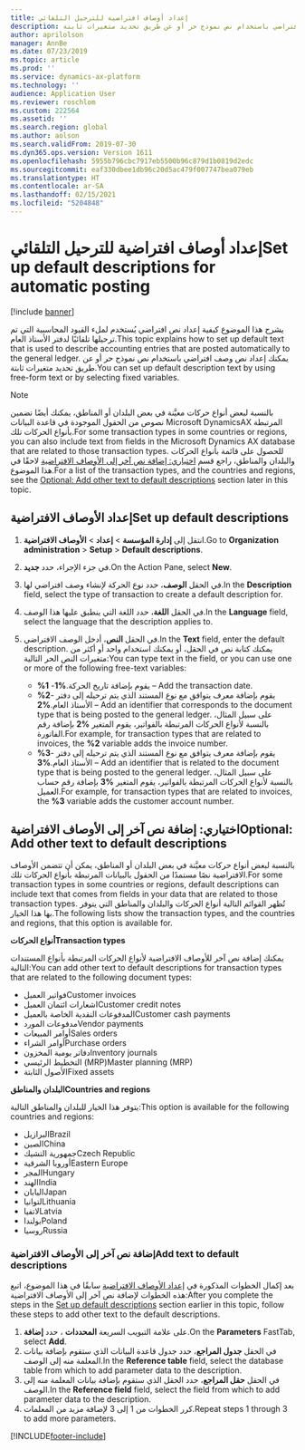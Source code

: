 ```yaml
---
title: إعداد أوصاف افتراضية للترحيل التلقائي
description: يشرح هذا الموضوع كيفية إعداد نص افتراضي يُستخدم لملء القيود المحاسبية التي تم ترحيلها تلقائيًا لدفتر الأستاذ العام. يمكنك إعداد نص وصف افتراضي باستخدام نص نموذج حر أو عن طريق تحديد متغيرات ثابتة.
author: aprilolson
manager: AnnBe
ms.date: 07/23/2019
ms.topic: article
ms.prod: ''
ms.service: dynamics-ax-platform
ms.technology: ''
audience: Application User
ms.reviewer: roschlom
ms.custom: 222564
ms.assetid: ''
ms.search.region: global
ms.author: aolson
ms.search.validFrom: 2019-07-30
ms.dyn365.ops.version: Version 1611
ms.openlocfilehash: 5955b796cbc7917eb5500b96c879d1b0819d2edc
ms.sourcegitcommit: eaf330dbee1db96c20d5ac479f007747bea079eb
ms.translationtype: HT
ms.contentlocale: ar-SA
ms.lasthandoff: 02/15/2021
ms.locfileid: "5204848"
---
```

# <a name="set-up-default-descriptions-for-automatic-posting"></a><span data-ttu-id="d8a2b-104">إعداد أوصاف افتراضية للترحيل التلقائي</span><span class="sxs-lookup"><span data-stu-id="d8a2b-104">Set up default descriptions for automatic posting</span></span>

[!include [banner](../includes/banner.md)]

<span data-ttu-id="d8a2b-105">يشرح هذا الموضوع كيفية إعداد نص افتراضي يُستخدم لملء القيود المحاسبية التي تم ترحيلها تلقائيًا لدفتر الأستاذ العام.</span><span class="sxs-lookup"><span data-stu-id="d8a2b-105">This topic explains how to set up default text that is used to describe accounting entries that are posted automatically to the general ledger.</span></span> <span data-ttu-id="d8a2b-106">يمكنك إعداد نص وصف افتراضي باستخدام نص نموذج حر أو عن طريق تحديد متغيرات ثابتة.</span><span class="sxs-lookup"><span data-stu-id="d8a2b-106">You can set up default description text by using free-form text or by selecting fixed variables.</span></span>

> [!NOTE]
> <span data-ttu-id="d8a2b-107">بالنسبة لبعض أنواع حركات معيَّنة في بعض البلدان أو المناطق، يمكنك أيضًا تضمين نصوص من الحقول الموجودة في قاعدة البيانات Microsoft DynamicsAX المرتبطة بأنواع الحركات تلك.</span><span class="sxs-lookup"><span data-stu-id="d8a2b-107">For some transaction types in some countries or regions, you can also include text from fields in the Microsoft Dynamics AX database that are related to those transaction types.</span></span> <span data-ttu-id="d8a2b-108">للحصول على قائمة بأنواع الحركات والبلدان والمناطق، راجع قسم [‏‫اختياري: إضافة نص آخر إلى الأوصاف الافتراضية‬](#optional-add-other-text-to-default-descriptions) لاحقًا في هذا الموضوع.</span><span class="sxs-lookup"><span data-stu-id="d8a2b-108">For a list of the transaction types, and the countries and regions, see the [Optional: Add other text to default descriptions](#optional-add-other-text-to-default-descriptions) section later in this topic.</span></span>

## <a name="set-up-default-descriptions"></a><span data-ttu-id="d8a2b-109">إعداد الأوصاف الافتراضية</span><span class="sxs-lookup"><span data-stu-id="d8a2b-109">Set up default descriptions</span></span>

1. <span data-ttu-id="d8a2b-110">انتقل إلى **إدارة المؤسسة** \> **إعداد** \> **الأوصاف الافتراضية**.</span><span class="sxs-lookup"><span data-stu-id="d8a2b-110">Go to **Organization administration** \> **Setup** \> **Default descriptions**.</span></span>
2. <span data-ttu-id="d8a2b-111">في جزء الإجراء، حدد **جديد**.</span><span class="sxs-lookup"><span data-stu-id="d8a2b-111">On the Action Pane, select **New**.</span></span>
3. <span data-ttu-id="d8a2b-112">في الحقل **الوصف**، حدد نوع الحركة لإنشاء وصف افتراضي لها.</span><span class="sxs-lookup"><span data-stu-id="d8a2b-112">In the **Description** field, select the type of transaction to create a default description for.</span></span>
4. <span data-ttu-id="d8a2b-113">في الحقل **اللغة**، حدد اللغة التي ينطبق عليها هذا الوصف.</span><span class="sxs-lookup"><span data-stu-id="d8a2b-113">In the **Language** field, select the language that the description applies to.</span></span>
5. <span data-ttu-id="d8a2b-114">في الحقل **النص**، أدخل الوصف الافتراضي.</span><span class="sxs-lookup"><span data-stu-id="d8a2b-114">In the **Text** field, enter the default description.</span></span> <span data-ttu-id="d8a2b-115">يمكنك كتابة نص في الحقل، أو يمكنك استخدام واحد أو أكثر من متغيرات النص الحر التالية:</span><span class="sxs-lookup"><span data-stu-id="d8a2b-115">You can type text in the field, or you can use one or more of the following free-text variables:</span></span>

    - <span data-ttu-id="d8a2b-116">**%1** -يقوم بإضافة تاريخ الحركة.</span><span class="sxs-lookup"><span data-stu-id="d8a2b-116">**%1** – Add the transaction date.</span></span>
    - <span data-ttu-id="d8a2b-117">**%2**- يقوم بإضافة معرف يتوافق مع نوع المستند الذي يتم ترحيله إلى دفتر الأستاذ العام.</span><span class="sxs-lookup"><span data-stu-id="d8a2b-117">**%2** – Add an identifier that corresponds to the document type that is being posted to the general ledger.</span></span> <span data-ttu-id="d8a2b-118">على سبيل المثال، بالنسبة لأنواع الحركات المرتبطة بالفواتير، يقوم المتغير **%2** بإضافة رقم الفاتورة.</span><span class="sxs-lookup"><span data-stu-id="d8a2b-118">For example, for transaction types that are related to invoices, the **%2** variable adds the invoice number.</span></span>
    - <span data-ttu-id="d8a2b-119">**%3**- يقوم بإضافة معرف يتوافق مع نوع المستند الذي يتم ترحيله إلى دفتر الأستاذ العام.</span><span class="sxs-lookup"><span data-stu-id="d8a2b-119">**%3** – Add an identifier that is related to the document type that is being posted to the general ledger.</span></span> <span data-ttu-id="d8a2b-120">على سبيل المثال، بالنسبة لأنواع الحركات المرتبطة بالفواتير، يقوم المتغير **%3** بإضافة رقم حساب العميل.</span><span class="sxs-lookup"><span data-stu-id="d8a2b-120">For example, for transaction types that are related to invoices, the **%3** variable adds the customer account number.</span></span>

## <a name="optional-add-other-text-to-default-descriptions"></a><span data-ttu-id="d8a2b-121">اختياري: إضافة نص آخر إلى الأوصاف الافتراضية</span><span class="sxs-lookup"><span data-stu-id="d8a2b-121">Optional: Add other text to default descriptions</span></span>

<span data-ttu-id="d8a2b-122">بالنسبة لبعض أنواع حركات معيَّنة في بعض البلدان أو المناطق، يمكن أن تتضمن الأوصاف الافتراضية نصًا مستمدًا من الحقول بالبيانات المرتبطة بأنواع الحركات تلك.</span><span class="sxs-lookup"><span data-stu-id="d8a2b-122">For some transaction types in some countries or regions, default descriptions can include text that comes from fields in your data that are related to those transaction types.</span></span> <span data-ttu-id="d8a2b-123">تُظهر القوائم التالية أنواع الحركات والبلدان والمناطق التي يتوفر بها هذا الخيار.</span><span class="sxs-lookup"><span data-stu-id="d8a2b-123">The following lists show the transaction types, and the countries and regions, that this option is available for.</span></span>

<span data-ttu-id="d8a2b-124">**أنواع الحركات**</span><span class="sxs-lookup"><span data-stu-id="d8a2b-124">**Transaction types**</span></span>

<span data-ttu-id="d8a2b-125">يمكنك إضافة نص آخر للأوصاف الافتراضية لأنواع الحركات المرتبطة بأنواع المستندات التالية:</span><span class="sxs-lookup"><span data-stu-id="d8a2b-125">You can add other text to default descriptions for transaction types that are related to the following document types:</span></span>

- <span data-ttu-id="d8a2b-126">فواتير العميل</span><span class="sxs-lookup"><span data-stu-id="d8a2b-126">Customer invoices</span></span>
- <span data-ttu-id="d8a2b-127">اشعارات ائتمان العميل</span><span class="sxs-lookup"><span data-stu-id="d8a2b-127">Customer credit notes</span></span>
- <span data-ttu-id="d8a2b-128">المدفوعات النقدية الخاصة بالعميل</span><span class="sxs-lookup"><span data-stu-id="d8a2b-128">Customer cash payments</span></span>
- <span data-ttu-id="d8a2b-129">مدفوعات المورد</span><span class="sxs-lookup"><span data-stu-id="d8a2b-129">Vendor payments</span></span>
- <span data-ttu-id="d8a2b-130">أوامر المبيعات</span><span class="sxs-lookup"><span data-stu-id="d8a2b-130">Sales orders</span></span>
- <span data-ttu-id="d8a2b-131">أوامر الشراء</span><span class="sxs-lookup"><span data-stu-id="d8a2b-131">Purchase orders</span></span>
- <span data-ttu-id="d8a2b-132">دفاتر يومية المخزون</span><span class="sxs-lookup"><span data-stu-id="d8a2b-132">Inventory journals</span></span>
- <span data-ttu-id="d8a2b-133">التخطيط الرئيسي (MRP)</span><span class="sxs-lookup"><span data-stu-id="d8a2b-133">Master planning (MRP)</span></span>
- <span data-ttu-id="d8a2b-134">الأصول الثابتة</span><span class="sxs-lookup"><span data-stu-id="d8a2b-134">Fixed assets</span></span>

<span data-ttu-id="d8a2b-135">**البلدان والمناطق**</span><span class="sxs-lookup"><span data-stu-id="d8a2b-135">**Countries and regions**</span></span>

<span data-ttu-id="d8a2b-136">يتوفر هذا الخيار للبلدان والمناطق التالية:</span><span class="sxs-lookup"><span data-stu-id="d8a2b-136">This option is available for the following countries and regions:</span></span>

- <span data-ttu-id="d8a2b-137">البرازيل</span><span class="sxs-lookup"><span data-stu-id="d8a2b-137">Brazil</span></span>
- <span data-ttu-id="d8a2b-138">الصين</span><span class="sxs-lookup"><span data-stu-id="d8a2b-138">China</span></span>
- <span data-ttu-id="d8a2b-139">جمهورية التشيك</span><span class="sxs-lookup"><span data-stu-id="d8a2b-139">Czech Republic</span></span>
- <span data-ttu-id="d8a2b-140">أوروبا الشرقية</span><span class="sxs-lookup"><span data-stu-id="d8a2b-140">Eastern Europe</span></span>
- <span data-ttu-id="d8a2b-141">المجر</span><span class="sxs-lookup"><span data-stu-id="d8a2b-141">Hungary</span></span>
- <span data-ttu-id="d8a2b-142">الهند</span><span class="sxs-lookup"><span data-stu-id="d8a2b-142">India</span></span>
- <span data-ttu-id="d8a2b-143">اليابان</span><span class="sxs-lookup"><span data-stu-id="d8a2b-143">Japan</span></span>
- <span data-ttu-id="d8a2b-144">لتوانيا</span><span class="sxs-lookup"><span data-stu-id="d8a2b-144">Lithuania</span></span>
- <span data-ttu-id="d8a2b-145">لاتفيا</span><span class="sxs-lookup"><span data-stu-id="d8a2b-145">Latvia</span></span>
- <span data-ttu-id="d8a2b-146">بولندا</span><span class="sxs-lookup"><span data-stu-id="d8a2b-146">Poland</span></span>
- <span data-ttu-id="d8a2b-147">روسيا</span><span class="sxs-lookup"><span data-stu-id="d8a2b-147">Russia</span></span>

### <a name="add-text-to-default-descriptions"></a><span data-ttu-id="d8a2b-148">إضافة نص آخر إلى الأوصاف الافتراضية</span><span class="sxs-lookup"><span data-stu-id="d8a2b-148">Add text to default descriptions</span></span>

<span data-ttu-id="d8a2b-149">بعد إكمال الخطوات المذكورة في [‏‫إعداد الأوصاف الافتراضية‬](#set-up-default-descriptions) سابقًا في هذا الموضوع، اتبع هذه الخطوات لإضافة نص آخر إلى الأوصاف الافتراضية:</span><span class="sxs-lookup"><span data-stu-id="d8a2b-149">After you complete the steps in the [Set up default descriptions](#set-up-default-descriptions) section earlier in this topic, follow these steps to add other text to the default descriptions.</span></span>

1. <span data-ttu-id="d8a2b-150">على علامة التبويب السريعة **المحددات** ، حدد **إضافة**.</span><span class="sxs-lookup"><span data-stu-id="d8a2b-150">On the **Parameters** FastTab, select **Add**.</span></span>
2. <span data-ttu-id="d8a2b-151">في الحقل **‏‫جدول المراجع‬**، حدد جدول قاعدة البيانات الذي ستقوم بإضافة بيانات المعلمة منه إلى الوصف.</span><span class="sxs-lookup"><span data-stu-id="d8a2b-151">In the **Reference table** field, select the database table from which to add parameter data to the description.</span></span>
3. <span data-ttu-id="d8a2b-152">في الحقل **‏‫حقل المراجع‬**، حدد الحقل الذي ستقوم بإضافة بيانات المعلمة منه إلى الوصف.</span><span class="sxs-lookup"><span data-stu-id="d8a2b-152">In the **Reference field** field, select the field from which to add parameter data to the description.</span></span>
4. <span data-ttu-id="d8a2b-153">كرر الخطوات من 1 إلى 3 لإضافة مزيد من المعلمات.</span><span class="sxs-lookup"><span data-stu-id="d8a2b-153">Repeat steps 1 through 3 to add more parameters.</span></span>


[!INCLUDE[footer-include](../../includes/footer-banner.md)]